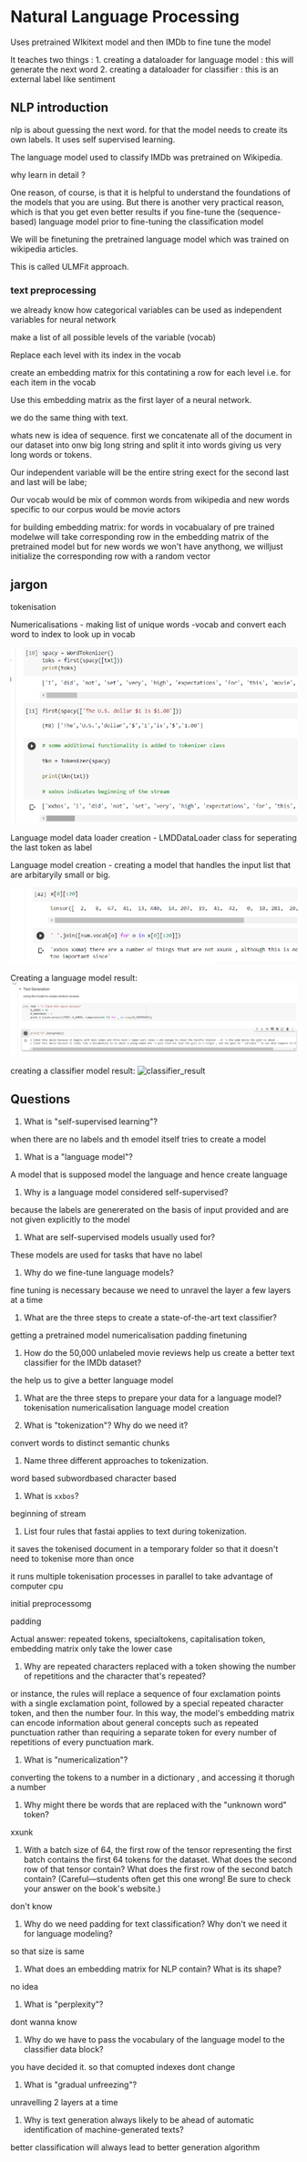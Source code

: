 # Natural Language Processing

Uses pretrained WIkitext model and then IMDb to fine tune the model

It teaches two things :
	1. creating a dataloader for language model : this will generate the next word
	2. creating a dataloader for classifier : this is an external label like sentiment


## NLP introduction

nlp is about guessing the next word. for that the model needs to create its own labels. It uses self supervised learning.

The language model used to classify IMDb was pretrained on Wikipedia. 

why learn in detail ?

One reason, of course, is that it is helpful to understand the foundations of the models that you are using. But there is another very practical reason, which is that you get even better results if you fine-tune the (sequence-based) language model prior to fine-tuning the classification model

We will be finetuning the pretrained language model which was trained on wikipedia articles.

This is called ULMFit approach.

### text preprocessing

we already know how categorical variables can be used as independent variables for neural network

make a list of all possible levels of the variable (vocab)

Replace each level with its index in the vocab

create an embedding matrix for this contatining a row for each level i.e. for each item in the vocab

Use this embedding matrix as the first layer of a neural network.

we do the same thing with text. 

whats new is idea of sequence. first we concatenate all of the document in our dataset into onw big long string and split it into words giving us very long words or tokens. 

Our independent variable will be the entire string exect for the second last and last will be labe;

Our vocab would be mix of common words from wikipedia and new words specific to our corpus would be movie actors

for building embedding matrix: for words in vocabualary of pre trained modelwe will take corresponding row in the embedding matrix of the pretrained model but for new words we won't have anythong, we willjust initialize the corresponding row with a random vector

## jargon

tokenisation

Numericalisations - making list of unique words -vocab and convert each word to index to look up in vocab

![tokenisation](./img/tokenisation_initial.png)

Language model data loader creation -  LMDDataLoader class for seperating the last token as label

Language model creation - creating a model that handles the input list that are arbitaryily small or big.

![preprocessing](./img/preprocessing.png)


Creating a language model result:
![language_result](./img/language_result.png)

creating a classifier model result:
![classifier_result](classifier_result.png)


## Questions

1. What is "self-supervised learning"?

when there are no labels and th emodel itself tries to create a model

1. What is a "language model"?

A model that is supposed model the language and hence create language

1. Why is a language model considered self-supervised?

because the labels are genererated on the basis of input provided and are not given explicitly to the model

1. What are self-supervised models usually used for?

These models are used for tasks that have no label

1. Why do we fine-tune language models?

fine tuning is necessary because we need to unravel the layer a few layers at a time

1. What are the three steps to create a state-of-the-art text classifier?

getting a pretrained model
numericalisation
padding
finetuning

1. How do the 50,000 unlabeled movie reviews help us create a better text classifier for the IMDb dataset?

the help us to give a better language model

1. What are the three steps to prepare your data for a language model?
tokenisation
numericalisation
language model creation

1. What is "tokenization"? Why do we need it?

convert words to distinct semantic chunks

1. Name three different approaches to tokenization.

word based
subwordbased
character based

1. What is `xxbos`?

beginning of stream

1. List four rules that fastai applies to text during tokenization.

it saves the tokenised document in a temporary folder so that it doesn't need to tokenise more than once

it runs multiple tokenisation processes in parallel to take advantage of computer cpu

initial preprocessomg

padding

Actual answer:
repeated tokens, specialtokens, capitalisation token, embedding matrix only take the lower case


1. Why are repeated characters replaced with a token showing the number of repetitions and the character that's repeated?

or instance, the rules will replace a sequence of four exclamation points with a single exclamation point, followed by a special repeated character token, and then the number four. In this way, the model's embedding matrix can encode information about general concepts such as repeated punctuation rather than requiring a separate token for every number of repetitions of every punctuation mark.


1. What is "numericalization"?

converting the tokens to a number in a dictionary , and accessing it thorugh a number

1. Why might there be words that are replaced with the "unknown word" token?

xxunk

1. With a batch size of 64, the first row of the tensor representing the first batch contains the first 64 tokens for the dataset. What does the second row of that tensor contain? What does the first row of the second batch contain? (Careful—students often get this one wrong! Be sure to check your answer on the book's website.)

don't know

1. Why do we need padding for text classification? Why don't we need it for language modeling?

so that size is same

1. What does an embedding matrix for NLP contain? What is its shape?

no idea

1. What is "perplexity"?

dont wanna know

1. Why do we have to pass the vocabulary of the language model to the classifier data block?

you have decided it. so that comupted indexes dont change
1. What is "gradual unfreezing"?

unravelling 2 layers at a time

1. Why is text generation always likely to be ahead of automatic identification of machine-generated texts?

better classification will always lead to better generation algorithm